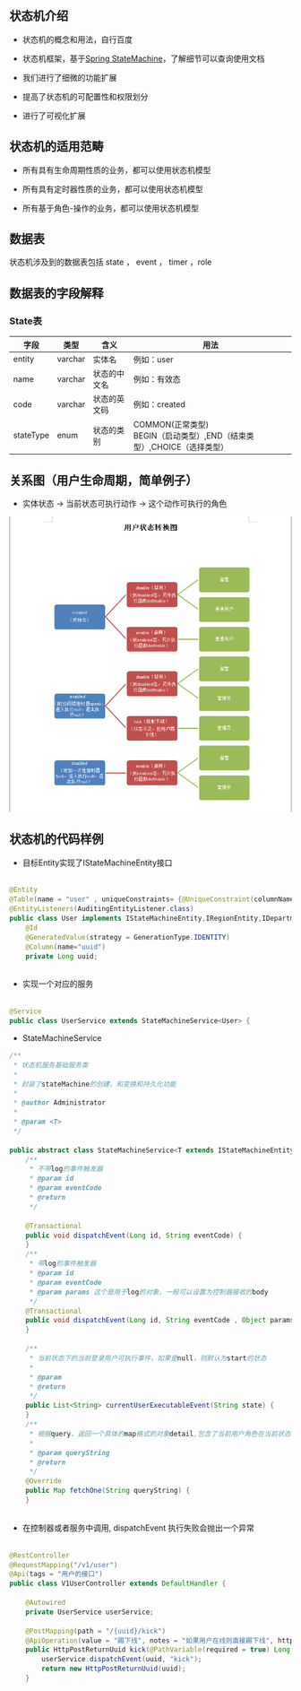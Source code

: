 状态机介绍
--------------
* 状态机的概念和用法，自行百度

* 状态机框架，基于[Spring StateMachine](https://spring.io/projects/spring-statemachine#overview)，了解细节可以查询使用文档

* 我们进行了细微的功能扩展

* 提高了状态机的可配置性和权限划分

* 进行了可视化扩展

状态机的适用范畴
-------------

* 所有具有生命周期性质的业务，都可以使用状态机模型

* 所有具有定时器性质的业务，都可以使用状态机模型

* 所有基于角色-操作的业务，都可以使用状态机模型


数据表
-------------
状态机涉及到的数据表包括 state ， event ， timer ，role
 
 数据表的字段解释
-----------------

### State表

|字段|类型|含义|用法|
|---|---|---|---|
|entity|varchar|实体名|例如：user|
|name|varchar|状态的中文名|例如：有效态 |
|code|varchar|状态的英文码|例如：created|
|stateType|enum|状态的类别|COMMON(正常类型)<br>BEGIN（启动类型）,END（结束类型）,CHOICE（选择类型）|




关系图（用户生命周期，简单例子）
----------------------

* 实体状态  -> 当前状态可执行动作 -> 这个动作可执行的角色

![关系图](guanxi.png)



状态机的代码样例
------------------

* 目标Entity实现了IStateMachineEntity接口

```java

@Entity
@Table(name = "user" , uniqueConstraints= {@UniqueConstraint(columnNames= {"union_id"})})
@EntityListeners(AuditingEntityListener.class)
public class User implements IStateMachineEntity,IRegionEntity,IDepartmentEntity{
	@Id
	@GeneratedValue(strategy = GenerationType.IDENTITY)
	@Column(name="uuid")
	private Long uuid;
	
```

* 实现一个对应的服务

```java

@Service
public class UserService extends StateMachineService<User> {


```

* StateMachineService<T>

```java
/**
 * 状态机服务基础服务类
 * 
 * 封装了stateMachine的创建，和变换和持久化功能
 * 
 * @author Administrator
 *
 * @param <T>
 */

public abstract class StateMachineService<T extends IStateMachineEntity> extends BaseService<T> {	
	/**
	 * 不带log的事件触发器
	 * @param id
	 * @param eventCode
	 * @return 
	 */

	@Transactional
	public void dispatchEvent(Long id, String eventCode) {
	}
	/**
	 * 带log的事件触发器
	 * @param id
	 * @param eventCode
	 * @param params 这个是用于log的对象，一般可以设置为控制器接收的body
	 */
	@Transactional
	public void dispatchEvent(Long id, String eventCode , Object params) {
	}
	
	/**
	 * 当前状态下的当前登录用户可执行事件，如果是null，则默认为start的状态
	 * 
	 * @param
	 * @return
	 */
	public List<String> currentUserExecutableEvent(String state) {
	}
	/**
	 * 根据query，返回一个具体的map格式的对象detail,包含了当前用户角色在当前状态机可执行事件events
	 * 
	 * @param queryString
	 * @return
	 */
	@Override
	public Map fetchOne(String queryString) {
	}
	

```

* 在控制器或者服务中调用, dispatchEvent 执行失败会抛出一个异常

```java

@RestController
@RequestMapping("/v1/user")
@Api(tags = "用户的接口")
public class V1UserController extends DefaultHandler {

	@Autowired
	private UserService userService;

	@PostMapping(path = "/{uuid}/kick")
	@ApiOperation(value = "踢下线", notes = "如果用户在线则直接踢下线", httpMethod = "POST")
	public HttpPostReturnUuid kick(@PathVariable(required = true) Long uuid) {
		userService.dispatchEvent(uuid, "kick");
		return new HttpPostReturnUuid(uuid);
	}
	
```
